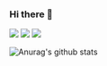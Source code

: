 ### Hi there 👋
<!--
- 🔭 I’m currently working on ...
- 🌱 I’m currently learning ...
- 👯 I’m looking to collaborate on ...
- 🤔 I’m looking for help with ...
- 💬 Ask me about ...
- 📫 How to reach me: ...
- 😄 Pronouns: ...
- ⚡ Fun fact: ...

[![Repos Badge](https://badges.pufler.dev/repos/rudrabarad)](https://badges.pufler.dev)

&count_private=true
&theme=graywhite
&hide=contribs,prs
&show_icons=true

-->
![](https://komarev.com/ghpvc/?username=rudrabarad&color=red&style=flat)
![](https://komarev.com/ghpvc/?username=rudrabarad&color=red&style=flat-square)
![](https://komarev.com/ghpvc/?username=rudrabarad&color=red&style=plastic)

![Anurag's github stats](https://github-readme-stats.vercel.app/api?username=rudrabarad&count_private=true&prs_private=true&show_icons=true)



